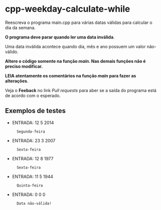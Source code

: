# cpp-weekday-calculate-while

Reescreva o programa main.cpp para várias datas válidas para calcular o dia da semana.

**O programa deve parar quando ler uma data inválida**. 

Uma data inválida acontece quando dia, mês e ano possuem um valor não-válido.

**Altere o código somente na função *main*. Nas demais funções não é preciso modificar.**

**LEIA atentamente os comentários na função *main* para fazer as alterações**.

Veja o **Feeback** no link *Pull requests* para aber se a saída do programa está de acordo com o esperado.

## Exemplos de testes

* ENTRADA: 12 5 2014

        Segunda-feira

* ENTRADA: 23 3 2007

        Sexta-feira

* ENTRADA: 12 8 1977

        Sexta-feira

* ENTRADA: 11 5 1944

        Quinta-feira

* ENTRADA: 0 0 0

        Data não-válida!
